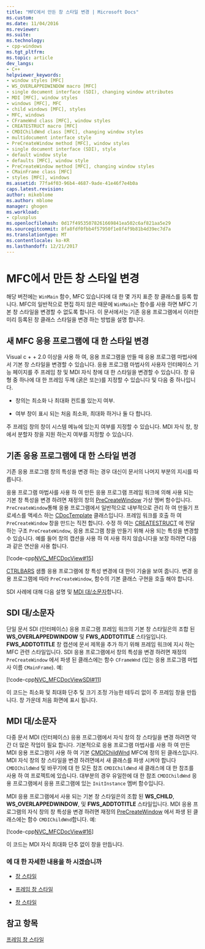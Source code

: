 ```yaml
---
title: "MFC에서 만든 창 스타일 변경 | Microsoft Docs"
ms.custom: 
ms.date: 11/04/2016
ms.reviewer: 
ms.suite: 
ms.technology:
- cpp-windows
ms.tgt_pltfrm: 
ms.topic: article
dev_langs:
- C++
helpviewer_keywords:
- window styles [MFC]
- WS_OVERLAPPEDWINDOW macro [MFC]
- single document interface (SDI), changing window attributes
- MDI [MFC], window styles
- windows [MFC], MFC
- child windows [MFC], styles
- MFC, windows
- CFrameWnd class [MFC], window styles
- CREATESTRUCT macro [MFC]
- CMDIChildWnd class [MFC], changing window styles
- multidocument interface style
- PreCreateWindow method [MFC], window styles
- single document interface (SDI), style
- default window style
- defaults [MFC], window style
- PreCreateWindow method [MFC], changing window styles
- CMainFrame class [MFC]
- styles [MFC], windows
ms.assetid: 77fa4f03-96b4-4687-9ade-41e46f7e4b0a
caps.latest.revision: 
author: mikeblome
ms.author: mblome
manager: ghogen
ms.workload:
- cplusplus
ms.openlocfilehash: 0d17f49535078261669841ea502c6af821aa5e29
ms.sourcegitcommit: 8fa8fdf0fbb4f57950f1e8f4f9b81b4d39ec7d7a
ms.translationtype: MT
ms.contentlocale: ko-KR
ms.lasthandoff: 12/21/2017
---
```

# <a name="changing-the-styles-of-a-window-created-by-mfc"></a>MFC에서 만든 창 스타일 변경
해당 버전에는 `WinMain` 함수, MFC 있습니다에 대 한 몇 가지 표준 창 클래스를 등록 합니다. MFC의 일반적으로 편집 하지 않은 때문에 `WinMain`는 함수를 사용 하면 MFC 기본 창 스타일을 변경할 수 없도록 합니다. 이 문서에서는 기존 응용 프로그램에서 이러한 미리 등록된 창 클래스 스타일을 변경 하는 방법을 설명 합니다.  
  
##  <a name="_core_changing_styles_in_a_new_mfc_application"></a>새 MFC 응용 프로그램에 대 한 스타일 변경  
 Visual c + + 2.0 이상을 사용 하 여, 응용 프로그램을 만들 때 응용 프로그램 마법사에서 기본 창 스타일을 변경할 수 있습니다. 응용 프로그램 마법사의 사용자 인터페이스 기능 페이지를 주 프레임 창 및 MDI 자식 창에 대 한 스타일을 변경할 수 있습니다. 창 유형 중 하나에 대 한 프레임 두께 (굵은 또는)를 지정할 수 있습니다 및 다음 중 하나입니다.  
  
-   창의는 최소화 나 최대화 컨트롤 있는지 여부.  
  
-   여부 창이 표시 되는 처음 최소화, 최대화 하거나 둘 다 합니다.  
  
 주 프레임 창의 창이 시스템 메뉴에 있는지 여부를 지정할 수 있습니다. MDI 자식 창, 창에서 분할자 창을 지원 하는지 여부를 지정할 수 있습니다.  
  
##  <a name="_core_changing_styles_in_an_existing_application"></a>기존 응용 프로그램에 대 한 스타일 변경  
 기존 응용 프로그램 창의 특성을 변경 하는 경우 대신이 문서의 나머지 부분의 지시를 따릅니다.  
  
 응용 프로그램 마법사를 사용 하 여 만든 응용 프로그램 프레임 워크에 의해 사용 되는 기본 창 특성을 변경 하려면 재정의 창의 [PreCreateWindow](../mfc/reference/cwnd-class.md#precreatewindow) 가상 멤버 함수입니다. `PreCreateWindow`통해 응용 프로그램에서 일반적으로 내부적으로 관리 하 여 만들기 프로세스를 액세스 하는 [CDocTemplate](../mfc/reference/cdoctemplate-class.md) 클래스입니다. 프레임 워크를 호출 하 여 `PreCreateWindow` 창을 만드는 직전 합니다. 수정 하 여는 [CREATESTRUCT](../mfc/reference/createstruct-structure.md) 에 전달 하는 구조 `PreCreateWindow`, 응용 프로그램 창을 만들기 위해 사용 되는 특성을 변경할 수 있습니다. 예를 들어 창의 캡션을 사용 하 여 사용 하지 않습니다을 보장 하려면 다음과 같은 연산을 사용 합니다.  
  
 [!code-cpp[NVC_MFCDocView#15](../mfc/codesnippet/cpp/changing-the-styles-of-a-window-created-by-mfc_1.cpp)]  
  
 [CTRLBARS](../visual-cpp-samples.md) 샘플 응용 프로그램에 창 특성 변경에 대 한이 기술을 보여 줍니다. 변경 응용 프로그램에 따라 `PreCreateWindow`, 함수의 기본 클래스 구현을 호출 해야 합니다.  
  
 SDI 사례에 대해 다음 설명 및 [MDI 대/소문자](#_core_the_mdi_case)합니다.  
  
##  <a name="_core_the_sdi_case"></a>SDI 대/소문자  
 단일 문서 SDI (인터페이스) 응용 프로그램 프레임 워크의 기본 창 스타일은의 조합 된 **WS_OVERLAPPEDWINDOW** 및 **FWS_ADDTOTITLE** 스타일입니다. **FWS_ADDTOTITLE** 창 캡션에 문서 제목을 추가 하기 위해 프레임 워크에 지시 하는 MFC 관련 스타일입니다. SDI 응용 프로그램에서 창의 특성을 변경 하려면 재정의 `PreCreateWindow` 에서 파생 된 클래스에는 함수 `CFrameWnd` (있는 응용 프로그램 마법사 이름 `CMainFrame`). 예:  
  
 [!code-cpp[NVC_MFCDocViewSDI#11](../mfc/codesnippet/cpp/changing-the-styles-of-a-window-created-by-mfc_2.cpp)]  
  
 이 코드는 최소화 및 최대화 단추 및 크기 조정 가능한 테두리 없이 주 프레임 창을 만듭니다. 창 가운데 처음 화면에 표시 됩니다.  
  
##  <a name="_core_the_mdi_case"></a>MDI 대/소문자  
 다중 문서 MDI (인터페이스) 응용 프로그램에서 자식 창의 창 스타일을 변경 하려면 약간 더 많은 작업이 필요 합니다. 기본적으로 응용 프로그램 마법사를 사용 하 여 만든 MDI 응용 프로그램이 사용 하 여 기본 [CMDIChildWnd](../mfc/reference/cmdichildwnd-class.md) MFC에 정의 된 클래스입니다. MDI 자식 창의 창 스타일을 변경 하려면에서 새 클래스를 파생 시켜야 합니다 `CMDIChildWnd` 및 바꾸기에 대 한 모든 참조 `CMDIChildWnd` 새 클래스에 대 한 참조를 사용 하 여 프로젝트에 있습니다. 대부분의 경우 유일한에 대 한 참조 `CMDIChildWnd` 응용 프로그램에서 응용 프로그램에 있는 `InitInstance` 멤버 함수입니다.  
  
 MDI 응용 프로그램에서 사용 되는 기본 창 스타일은의 조합 된 **WS_CHILD**, **WS_OVERLAPPEDWINDOW**, 및 **FWS_ADDTOTITLE** 스타일입니다. MDI 응용 프로그램의 자식 창의 창 특성을 변경 하려면 재정의 [PreCreateWindow](../mfc/reference/cwnd-class.md#precreatewindow) 에서 파생 된 클래스에는 함수 `CMDIChildWnd`합니다. 예:  
  
 [!code-cpp[NVC_MFCDocView#16](../mfc/codesnippet/cpp/changing-the-styles-of-a-window-created-by-mfc_3.cpp)]  
  
 이 코드는 MDI 자식 최대화 단추 없이 창을 만듭니다.  
  
### <a name="what-do-you-want-to-know-more-about"></a>에 대 한 자세한 내용을 하 시겠습니까  
  
-   [창 스타일](../mfc/reference/styles-used-by-mfc.md#window-styles)  
  
-   [프레임 창 스타일](../mfc/frame-window-styles-cpp.md)  
  
-   [창 스타일](http://msdn.microsoft.com/library/windows/desktop/ms632600)  
  
## <a name="see-also"></a>참고 항목  
 [프레임 창 스타일](../mfc/frame-window-styles-cpp.md)

